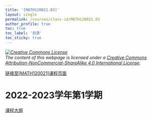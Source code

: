 ```yaml
---
title: '[MATH120021.03]'
layout: single
permalink: /courses/class-id/MATH120021.03
author_profile: true
toc: true
toc_label: '目录'
toc_sticky: true
---
```


<div class='notice--warning'>
<p><i><a rel='license' href='http://creativecommons.org/licenses/by-nc-sa/4.0/'><img alt='Creative Commons License' style='border-width:0' src='https://i.creativecommons.org/l/by-nc-sa/4.0/88x31.png' /></a><br /> The content of this webpage is licensed under a <a rel='license' href='http://creativecommons.org/licenses/by-nc-sa/4.0/'>Creative Commons Attribution-NonCommercial-ShareAlike 4.0 International License</a>.</i></p>
</div>

<a href='https://fdu-math.github.io/courses/MATH120021'>链接至[MATH120021]课程页面<a>

# 2022-2023学年第1学期

<a href='https://fdu-math.github.io/assets/docs/courses/MATH120021.03-2022-2023-1 (Encrypted).pdf'>课程大纲</a>